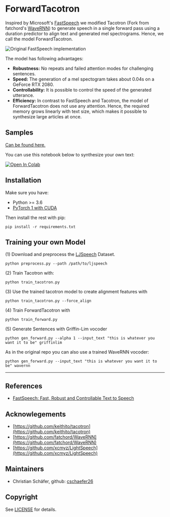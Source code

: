 # ForwardTacotron

Inspired by Microsoft's [FastSpeech](https://www.microsoft.com/en-us/research/blog/fastspeech-new-text-to-speech-model-improves-on-speed-accuracy-and-controllability/)
we modified Tacotron (Fork from fatchord's [WaveRNN](https://github.com/fatchord/WaveRNN)) to generate speech in a single forward pass using a duration predictor to align text and generated mel spectrograms. Hence, we call the model ForwardTacotron.

![Original FastSpeech implementation](assets/fast_speech.png)

The model has following advantages:
- **Robustness:** No repeats and failed attention modes for challenging sentences. 
- **Speed:** The generation of a mel spectogram takes about 0.04s on a GeForce RTX 2080.
- **Controllability:** It is possible to control the speed of the generated utterance.
- **Efficiency:** In contrast to FastSpeech and Tacotron, the model of ForwardTacotron
does not use any attention. Hence, the required memory grows linearly with text size, which makes it possible to synthesize large articles at once.


## Samples

[Can be found here.](https://as-ideas.github.io/ForwardTacotron/)

You can use this notebook below to synthesize your own text:

[![Open In Colab](https://colab.research.google.com/assets/colab-badge.svg)](https://colab.research.google.com/github/as-ideas/ForwardTacotron/blob/master/notebooks/synthesize.ipynb)

## Installation

Make sure you have:

* Python >= 3.6
* [PyTorch 1 with CUDA](https://pytorch.org/)

Then install the rest with pip:
```
pip install -r requirements.txt
```

## Training your own Model

(1) Download and preprocess the [LJSpeech](https://keithito.com/LJ-Speech-Dataset/) Dataset.
 ```
python preprocess.py --path /path/to/ljspeech
```
(2) Train Tacotron with:
```
python train_tacotron.py
```
(3) Use the trained tacotron model to create alignment features with
```
python train_tacotron.py --force_align
```
(4) Train ForwardTacotron with 
```
python train_forward.py
```
(5) Generate Sentences with Griffin-Lim vocoder
```
python gen_forward.py --alpha 1 --input_text "this is whatever you want it to be" griffinlim
```
As in the original repo you can also use a trained WaveRNN vocoder:
```
python gen_forward.py --input_text "this is whatever you want it to be" wavernn
```
____

## References

* [FastSpeech: Fast, Robust and Controllable Text to Speech](https://arxiv.org/abs/1905.09263)

## Acknowlegements

* [https://github.com/keithito/tacotron](https://github.com/keithito/tacotron)
* [https://github.com/fatchord/WaveRNN](https://github.com/fatchord/WaveRNN)
* [https://github.com/xcmyz/LightSpeech](https://github.com/xcmyz/LightSpeech)


## Maintainers
* Christian Schäfer, github: [cschaefer26](https://github.com/cschaefer26)


## Copyright

See [LICENSE](LICENSE) for details.
